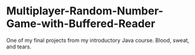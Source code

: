 # Multiplayer-Random-Number-Game-with-Buffered-Reader
One of my final projects from my introductory Java course. Blood, sweat, and tears.
